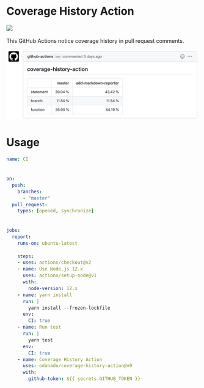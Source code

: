 # Coverage History Action

![](https://github.com/odanado/coverage-history-action/workflows/CI/badge.svg)

This GitHub Actions notice coverage history in pull request comments.

![](./images/sample.png)


# Usage
```yml
name: CI


on:
  push:
    branches:
      - "master"
  pull_request:
    types: [opened, synchronize]


jobs:
  report:
    runs-on: ubuntu-latest

    steps:
    - uses: actions/checkout@v2
    - name: Use Node.js 12.x
      uses: actions/setup-node@v1
      with:
        node-version: 12.x
    - name: yarn install
      run: |
        yarn install --frozen-lockfile
      env:
        CI: true
    - name: Run test
      run: |
        yarn test
      env:
        CI: true
    - name: Coverage History Action
      uses: odanado/coverage-history-action@v0
      with:
        github-token: ${{ secrets.GITHUB_TOKEN }}
```